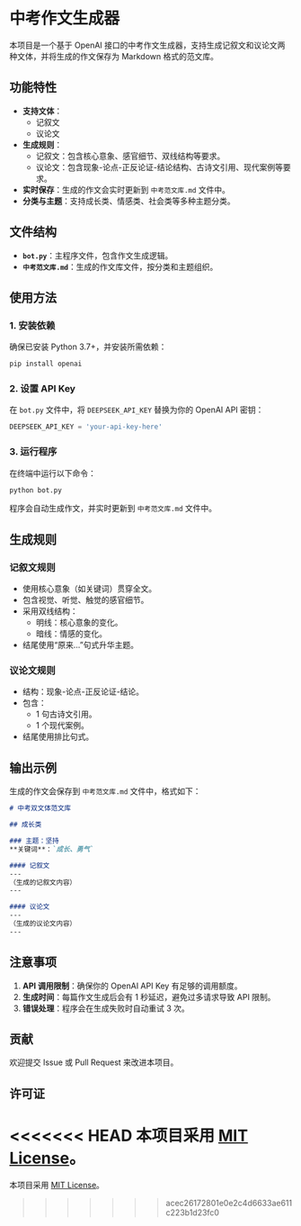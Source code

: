 # 中考作文生成器

本项目是一个基于 OpenAI 接口的中考作文生成器，支持生成记叙文和议论文两种文体，并将生成的作文保存为 Markdown 格式的范文库。

## 功能特性

- **支持文体**：
  - 记叙文
  - 议论文
- **生成规则**：
  - 记叙文：包含核心意象、感官细节、双线结构等要求。
  - 议论文：包含现象-论点-正反论证-结论结构、古诗文引用、现代案例等要求。
- **实时保存**：生成的作文会实时更新到 `中考范文库.md` 文件中。
- **分类与主题**：支持成长类、情感类、社会类等多种主题分类。

## 文件结构

- **`bot.py`**：主程序文件，包含作文生成逻辑。
- **`中考范文库.md`**：生成的作文库文件，按分类和主题组织。

## 使用方法

### 1. 安装依赖

确保已安装 Python 3.7+，并安装所需依赖：

```bash
pip install openai
```

### 2. 设置 API Key

在 `bot.py` 文件中，将 `DEEPSEEK_API_KEY` 替换为你的 OpenAI API 密钥：

```python
DEEPSEEK_API_KEY = 'your-api-key-here'
```

### 3. 运行程序

在终端中运行以下命令：

```bash
python bot.py
```

程序会自动生成作文，并实时更新到 `中考范文库.md` 文件中。

## 生成规则

### 记叙文规则

- 使用核心意象（如关键词）贯穿全文。
- 包含视觉、听觉、触觉的感官细节。
- 采用双线结构：
  - 明线：核心意象的变化。
  - 暗线：情感的变化。
- 结尾使用“原来...”句式升华主题。

### 议论文规则

- 结构：现象-论点-正反论证-结论。
- 包含：
  - 1 句古诗文引用。
  - 1 个现代案例。
- 结尾使用排比句式。

## 输出示例

生成的作文会保存到 `中考范文库.md` 文件中，格式如下：

```markdown
# 中考双文体范文库

## 成长类

### 主题：坚持
**关键词**：`成长、勇气`

#### 记叙文
---
（生成的记叙文内容）
---

#### 议论文
---
（生成的议论文内容）
---
```

## 注意事项

1. **API 调用限制**：确保你的 OpenAI API Key 有足够的调用额度。
2. **生成时间**：每篇作文生成后会有 1 秒延迟，避免过多请求导致 API 限制。
3. **错误处理**：程序会在生成失败时自动重试 3 次。

## 贡献

欢迎提交 Issue 或 Pull Request 来改进本项目。

## 许可证

<<<<<<< HEAD
本项目采用 [MIT License](LICENSE)。
=======
本项目采用 [MIT License](LICENSE)。
>>>>>>> acec26172801e0e2c4d6633ae611c223b1d23fc0
